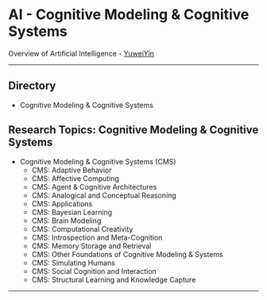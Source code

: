 # AI - Cognitive Modeling & Cognitive Systems

Overview of Artificial Intelligence - [YuweiYin](https://github.com/YuweiYin)

---

## Directory

- Cognitive Modeling & Cognitive Systems

## Research Topics: Cognitive Modeling & Cognitive Systems

- Cognitive Modeling & Cognitive Systems (CMS)
	- CMS: Adaptive Behavior
	- CMS: Affective Computing
	- CMS: Agent & Cognitive Architectures
	- CMS: Analogical and Conceptual Reasoning
	- CMS: Applications
	- CMS: Bayesian Learning
	- CMS: Brain Modeling
	- CMS: Computational Creativity
	- CMS: Introspection and Meta-Cognition
	- CMS: Memory Storage and Retrieval
	- CMS: Other Foundations of Cognitive Modeling & Systems
	- CMS: Simulating Humans
	- CMS: Social Cognition and Interaction
	- CMS: Structural Learning and Knowledge Capture

---
